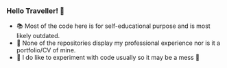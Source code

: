 ### Hello Traveller! 👋 

- 📚 Most of the code here is for self-educational purpose and is most likely outdated.
- 🚫 None of the repositories display my professional experience nor is it a portfolio/CV of mine.
- 🧪 I do like to experiment with code usually so it may be a mess 😬

<!--
**reconndev/reconndev** is a ✨ _special_ ✨ repository because its `README.md` (this file) appears on your GitHub profile.

Here are some ideas to get you started:

- 🔭 I’m currently working on ...
- 🌱 I’m currently learning ...
- 👯 I’m looking to collaborate on ...
- 🤔 I’m looking for help with ...
- 💬 Ask me about ...
- 📫 How to reach me: ...
- 😄 Pronouns: ...
- ⚡ Fun fact: ...
-->
